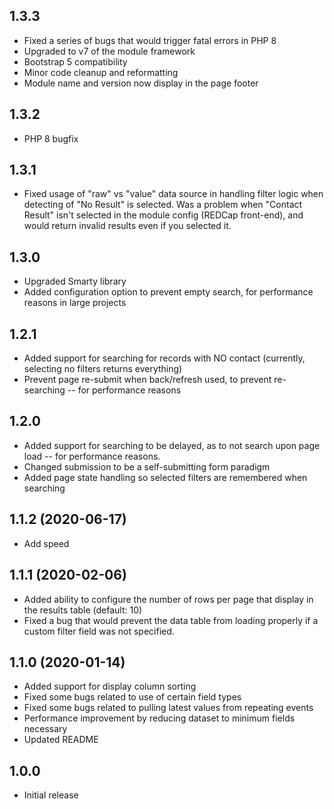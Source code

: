 ## 1.3.3
- Fixed a series of bugs that would trigger fatal errors in PHP 8
- Upgraded to v7 of the module framework
- Bootstrap 5 compatibility
- Minor code cleanup and reformatting
- Module name and version now display in the page footer
## 1.3.2
- PHP 8 bugfix
## 1.3.1
- Fixed usage of "raw" vs "value" data source in handling filter logic when detecting of "No Result" is selected. Was a problem when "Contact Result" isn't selected in the module config (REDCap front-end), and would return invalid results even if you selected it.
## 1.3.0
- Upgraded Smarty library
- Added configuration option to prevent empty search, for performance reasons in large projects
## 1.2.1
- Added support for searching for records with NO contact (currently, selecting no filters returns everything)
- Prevent page re-submit when back/refresh used, to prevent re-searching -- for performance reasons
## 1.2.0
- Added support for searching to be delayed, as to not search upon page load -- for performance reasons.
- Changed submission to be a self-submitting form paradigm
- Added page state handling so selected filters are remembered when searching
## 1.1.2 (2020-06-17)
- Add speed
## 1.1.1 (2020-02-06)
- Added ability to configure the number of rows per page that display in the results table (default: 10)
- Fixed a bug that would prevent the data table from loading properly if a custom filter field was not specified.
## 1.1.0 (2020-01-14)
- Added support for display column sorting
- Fixed some bugs related to use of certain field types
- Fixed some bugs related to pulling latest values from repeating events
- Performance improvement by reducing dataset to minimum fields necessary
- Updated README
## 1.0.0
- Initial release